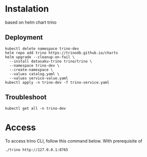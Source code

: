 # Instalation

based on helm chart trino

## Deployment
```
kubectl delete namespace trino-dev
helm repo add trino https://trinodb.github.io/charts
helm upgrade --cleanup-on-fail \
  --install datasaku-trino trino/trino \
  --namespace trino-dev \
  --create-namespace \
  --values catalog.yaml \
  --values service-value.yaml
kubectl apply -n trino-dev -f trino-service.yaml
```

## Troubleshoot
```
kubectl get all -n trino-dev
```
# Access 

To access trino CLI, follow this command below.
With prerequisite of 
```
./trino http://127.0.0.1:8765
```